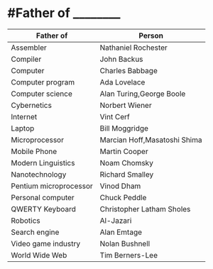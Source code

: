 #Father of  ________
=============================
Father of|Person
---------|---------
Assembler|Nathaniel Rochester
Compiler|John Backus	
Computer|Charles Babbage
Computer program|Ada Lovelace
Computer science|Alan Turing,George Boole
Cybernetics|Norbert Wiener
Internet|Vint Cerf
Laptop|Bill Moggridge
Microprocessor|Marcian Hoff,Masatoshi Shima
Mobile Phone|Martin Cooper
Modern Linguistics|Noam Chomsky
Nanotechnology|Richard Smalley
Pentium microprocessor|Vinod Dham
Personal computer|Chuck Peddle
QWERTY Keyboard|Christopher Latham Sholes
Robotics|Al-Jazari
Search engine|Alan Emtage
Video game industry|Nolan Bushnell	
World Wide Web|Tim Berners-Lee
